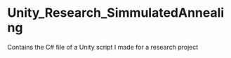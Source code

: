 # Unity_Research_SimmulatedAnnealing
Contains the C# file of a Unity script I made for a research project
